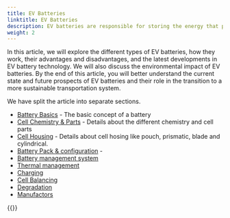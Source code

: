 ```yaml
---
title: EV Batteries
linktitle: EV Batteries
description: EV batteries are responsible for storing the energy that powers the vehicle's electric motor, and they play a critical role in determining an EV's performance, range, and overall cost. 
weight: 2
---
```

<!-- markdownlint-disable MD033 -->

In this article, we will explore the different types of EV batteries, how they work, their advantages and disadvantages, and the latest developments in EV battery technology. We will also discuss the environmental impact of EV batteries. By the end of this article, you will better understand the current state and future prospects of EV batteries and their role in the transition to a more sustainable transportation system.

We have split the article into separate sections.

- [Battery Basics](basic) - The basic concept of a battery
- [Cell Chemistry & Parts](cellchemistry) - Details about the different chemistry and cell parts
- [Cell Housing](cell) - Details about cell hosing like pouch, prismatic, blade and cylindrical.
- [Battery Pack & configuration](batterypack) - 
- [Battery management system](batterymanagment)
- [Thermal management](thermalmanagement)
- [Charging](charging)
- [Cell Balancing](cellbalancing)
- [Degradation](degredation)
- [Manufactors](manufactors)


{{<evkxdisplayaddarticle />}}
